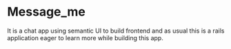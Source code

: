 # Message_me
It is a chat app using semantic UI to build frontend and as usual this is a rails application eager to learn more while building this app.  
